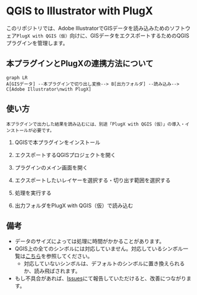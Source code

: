 # QGIS to Illustrator with PlugX



このリポジトリでは、Adobe IllustratorでGISデータを読み込みためのソフトウェア`PlugX with QGIS（仮）`向けに、GISデータをエクスポートするためのQGISプラグインを管理します。

## 本プラグインとPlugXの連携方法について

```mermaid
graph LR
A[GISデータ] --本プラグインで切り出し変換--> B[出力フォルダ] --読み込み--> C[Adobe Illustrator\nwith PlugX]

```

## 使い方

```planetext
本プラグインで出力した結果を読み込むには、別途「PlugX with QGIS（仮）」の導入・インストールが必要です。
```

1. QGISで本プラグインをインストール

2. エクスポートするQGISプロジェクトを開く

3. プラグインのメイン画面を開く

4. エクスポートしたいレイヤーを選択する・切り出す範囲を選択する

5. 処理を実行する

6. 出力フォルダをPlugX with QGIS（仮）で読み込む

<!-- PlugXの操作画面 -->

## 備考

- データのサイズによっては処理に時間がかかることがあります。
- QGIS上の全てのシンボルには対応していません。対応しているシンボル一覧は[こちら](./docs/SYMBOLS.md)を参照してください。
    - 対応していないシンボルは、デフォルトのシンボルに置き換えられるか、読み飛ばされます。
- もし不具合があれば、[Issues](https://github.com/MIERUNE/qgis-plugin-for-plugx/issues)にて報告していただけると、改善につながります。